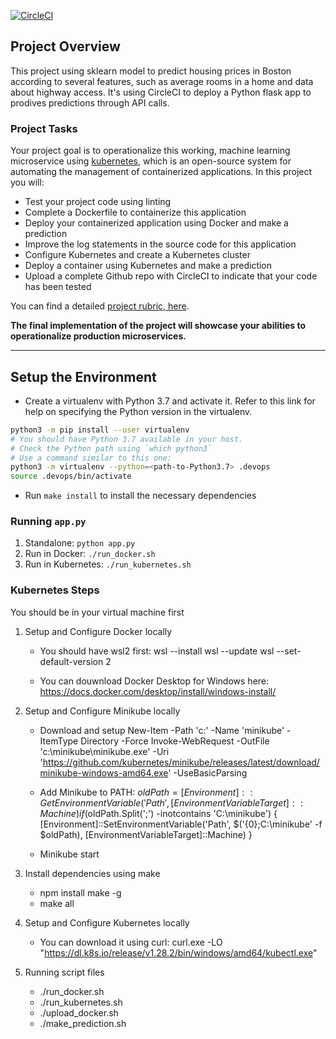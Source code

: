 [![CircleCI](https://dl.circleci.com/status-badge/img/gh/chuanhtoan/DevOps_Microservices/tree/master.svg?style=svg)](https://dl.circleci.com/status-badge/redirect/gh/chuanhtoan/DevOps_Microservices/tree/master)

## Project Overview

This project using sklearn model to predict housing prices in Boston according to several features, such as average rooms in a home and data about highway access. It's using CircleCI to deploy a Python flask app to prodives predictions through API calls.

### Project Tasks

Your project goal is to operationalize this working, machine learning microservice using [kubernetes](https://kubernetes.io/), which is an open-source system for automating the management of containerized applications. In this project you will:

- Test your project code using linting
- Complete a Dockerfile to containerize this application
- Deploy your containerized application using Docker and make a prediction
- Improve the log statements in the source code for this application
- Configure Kubernetes and create a Kubernetes cluster
- Deploy a container using Kubernetes and make a prediction
- Upload a complete Github repo with CircleCI to indicate that your code has been tested

You can find a detailed [project rubric, here](https://review.udacity.com/#!/rubrics/2576/view).

**The final implementation of the project will showcase your abilities to operationalize production microservices.**

---

## Setup the Environment

- Create a virtualenv with Python 3.7 and activate it. Refer to this link for help on specifying the Python version in the virtualenv.

```bash
python3 -m pip install --user virtualenv
# You should have Python 3.7 available in your host.
# Check the Python path using `which python3`
# Use a command similar to this one:
python3 -m virtualenv --python=<path-to-Python3.7> .devops
source .devops/bin/activate
```

- Run `make install` to install the necessary dependencies

### Running `app.py`

1. Standalone: `python app.py`
2. Run in Docker: `./run_docker.sh`
3. Run in Kubernetes: `./run_kubernetes.sh`

### Kubernetes Steps

You should be in your virtual machine first

1. Setup and Configure Docker locally

   - You should have wsl2 first:
     wsl --install
     wsl --update
     wsl --set-default-version 2

   - You can douwnload Docker Desktop for Windows here:
     https://docs.docker.com/desktop/install/windows-install/

2. Setup and Configure Minikube locally

   - Download and setup
     New-Item -Path 'c:\' -Name 'minikube' -ItemType Directory -Force
     Invoke-WebRequest -OutFile 'c:\minikube\minikube.exe' -Uri 'https://github.com/kubernetes/minikube/releases/latest/download/minikube-windows-amd64.exe' -UseBasicParsing

   - Add Minikube to PATH:
     $oldPath = [Environment]::GetEnvironmentVariable('Path', [EnvironmentVariableTarget]::Machine)
        if ($oldPath.Split(';') -inotcontains 'C:\minikube') {
     [Environment]::SetEnvironmentVariable('Path', $('{0};C:\minikube' -f $oldPath), [EnvironmentVariableTarget]::Machine)
     }

   - Minikube start

3. Install dependencies using make

   - npm install make -g
   - make all

4. Setup and Configure Kubernetes locally

   - You can download it using curl:
     curl.exe -LO "https://dl.k8s.io/release/v1.28.2/bin/windows/amd64/kubectl.exe"

5. Running script files

   - ./run_docker.sh
   - ./run_kubernetes.sh
   - ./upload_docker.sh
   - ./make_prediction.sh
